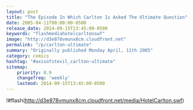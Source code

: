 ```yaml
---
layout: post
title: "The Episode In Which Carlton Is Asked The Ultimate Question"
date: 2005-04-11T00:00:00-0500
release_date: 2014-09-15T13:45:09-0500
keywords: "flashmediahotelcarltonswf"
image: "http://d3e878vmunx8cm.cloudfront.net"
permalink: "/p/carlton-ultimate"
summary: "Originally published Monday April, 11th 2005"
category: comics
hashtag: "#axisofstevil_carlton-ultimate"
sitemap:
    priority: 0.9
    changefreq: 'weekly'
    lastmod: 2014-09-15T13:45:09-0500
---
```


!#flash(http://d3e878vmunx8cm.cloudfront.net/media/HotelCarlton.swf)
